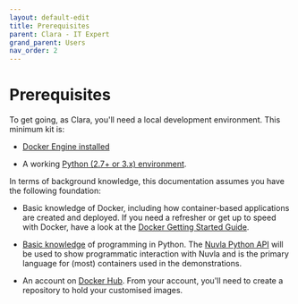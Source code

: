 ```yaml
---
layout: default-edit
title: Prerequisites
parent: Clara - IT Expert
grand_parent: Users
nav_order: 2
---
```


Prerequisites
=============

To get going, as Clara, you'll need a local development environment. This minimum kit is:

 - [Docker Engine installed](https://docs.docker.com/install/)

 - A working [Python (2.7+ or 3.x) environment](https://www.python.org/downloads/).

In terms of background knowledge, this documentation assumes you have the following foundation:
   
 - Basic knowledge of Docker, including how container-based applications are created and deployed. If you need a refresher or get up to speed with Docker, have a look at the [Docker Getting Started Guide](https://docs.docker.com/get-started/).

 - [Basic knowledge](https://wiki.python.org/moin/BeginnersGuide) of programming in Python. The [Nuvla Python API](https://pypi.org/project/nuvla-api/) will be used to show programmatic interaction with Nuvla and is the primary language for (most) containers used in the demonstrations.

 - An account on [Docker Hub](https://hub.docker.com/).  From your account, you'll need to create a repository to hold your customised images.
